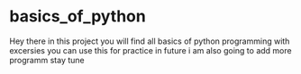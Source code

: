 # basics_of_python

Hey there in this project you will find all basics of python programming with excersies 
you can use this for practice
in future i am also going to add more programm 
stay tune
